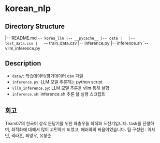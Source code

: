 # korean_nlp

## Directory Structure 
|-- README.md
`-- korea_llm
    |-- __pycache__
    |-- data
    |   |-- test_data.csv
    |   `-- train_data.csv
    |-- inference.py
    |-- inference.sh
    `-- vllm_inference.py

## Description
- `data/`: 학습데이터/평가데이터 csv 파일 
- `inference.py`: LLM 모델 추론하는 python script
- `vllm_inference.py`: LLM 모델 추론을 vllm 통해 실험
- `inference.sh`: inference.sh 추론 쉘 실행 스크립트

## 회고
Team07의 한국어 상식 문답기를 위한 좌충우돌 최적화 도전기입니다.
task를 진행하며, 최적화에 대해서 많이 고민하게 되었고, 에러와의 싸움이었습니다.
팀 구성원 : 이세민, 곽라흔, 최영우, 유창준
